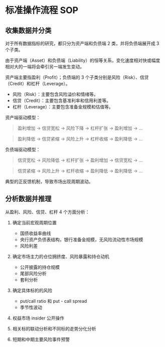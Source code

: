 # 标准操作流程 SOP

## 收集数据并分类

对于所有数据指标的研究，都只分为资产端和负债端 2 类，并将负债端展开成 3 个子类。

由于资产端（Asset）和负债端（Liability）的恒等关系，变化速度相对快或幅度相对大的一端将会牵引另一端发生变动。

资产端主要指盈利（Profit）；负债端的 3 个子类分别是风险（Risk）、信贷（Credit）和杠杆（Leverage）。

- 风险（Risk）：主要包含风险溢价和情绪等。
- 信贷（Credit）：主要包含基准利率和信用利差等。
- 杠杆（Leverage）：主要包含准备金规模和估值等。

资产端驱动模型：

> 盈利增加 → 信贷宽松 → 风险下降 → 杠杆扩张 → 盈利增加 → ...

> 盈利降低 → 信贷紧缩 → 风险上升 → 杠杆收缩 → 盈利降低 → ...

负债端驱动模型：

> 信贷宽松 → 风险降低 → 杠杆扩张 → 盈利增加 → 信贷宽松 → ...

> 信贷紧缩 → 风险上升 → 杠杆收缩 → 盈利降低 → 盈利降低 → ...

典型的正反馈机制，导致市场出现周期波动。

## 分析数据并推理

从盈利、风险、信贷、杠杆 4 个方面分析：

1. 确定当前宏观周期位置
   - 国债收益率曲线
   - 央行资产负债表结构，银行准备金规模，无风险流动性市场规模
   - 风险利差

2. 确定市场主力的仓位拥挤度、风险暴露和持仓动机
   - 公开披露的持仓规模
   - 尾部风险分析
   - 套利分析

3. 确定具体标的的风险
   - put/call ratio 和 put - call spread
   - 季节性波动

4. 权益市场 insider 公开操作

5. 相关标的联动分析和不同标的走势分化分析

6. 短期和中期主要风险事件预警
